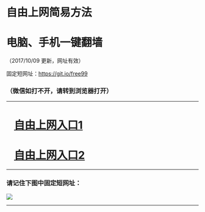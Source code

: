 ﻿# 自由上网简易方法

# 电脑、手机一键翻墙

（2017/10/09 更新，网址有效）

固定短网址：https://git.io/free99

### （微信如打不开，请转到浏览器打开）


***





# &nbsp;&nbsp; <a href="http://ft1103217631.fwq-tz-1001.info/fwqtz01.html?t=10090018484 " target="_blank">自由上网入口1</a>
# &nbsp;&nbsp; <a href="http://ft1786223404.fwq-tz-1002.info/fwqtz02.html?t=10090015315 " target="_blank">自由上网入口2</a>
***

### 请记住下图中固定短网址：

<img src="https://s3-us-west-2.amazonaws.com/fwq-1001/yjfq-20170905okok.png" /> 


***

